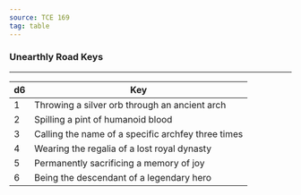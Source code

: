 ```yaml
---
source: TCE 169
tag: table
---
```


### Unearthly Road Keys
---
|d6|Key|
|----|------------|
|1|Throwing a silver orb through an ancient arch|
|2|Spilling a pint of humanoid blood|
|3|Calling the name of a specific archfey three times|
|4|Wearing the regalia of a lost royal dynasty|
|5|Permanently sacrificing a memory of joy|
|6|Being the descendant of a legendary hero|
